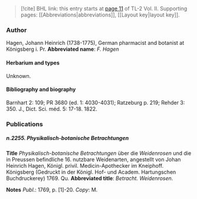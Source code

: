 > [!cite] BHL link: this entry starts at [page 11](https://www.biodiversitylibrary.org/page/33068253) of TL-2 Vol. II.
> Supporting pages: [[Abbreviations|abbreviations]], [[Layout key|layout key]].

### Author

Hagen, Johann Heinrich (1738-1775), German pharmacist and botanist at Königsberg i. Pr. 
**Abbreviated name**: *F. Hagen*

#### Herbarium and types

Unknown.

#### Bibliography and biography

Barnhart 2: 109; PR 3680 (ed. 1: 4030-4031); Ratzeburg p. 219; Rehder 3: 350. J., Dict. Sci. méd. 5: 17-18. 1822.

### Publications

##### n.2255. Physikalisch-botanische Betrachtungen

**Title**
*Physikalisch-botanische Betrachtungen* über die *Weidenrosen* und die in Preussen befindliche 16. nutzbare Weidenarten, angestellt von Johan Heinrich Hagen, Königl. privil. Medicin-Apothecker im Kneiphoff. Königsberg (Gedruckt in der Königl. Hof- und Academ. Hartungschen Buchdruckerey) 1769. Qu.
**Abbreviated title**: *Betracht. Weidenrosen*.

**Notes**
*Publ*.: 1769, p. \[1\]-20. *Copy*: M.

